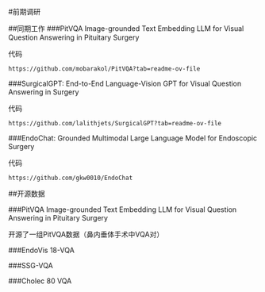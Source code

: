 #前期调研

##同期工作
###PitVQA Image-grounded Text Embedding LLM for Visual Question Answering in Pituitary Surgery

代码

	https://github.com/mobarakol/PitVQA?tab=readme-ov-file

###SurgicalGPT: End-to-End Language-Vision GPT for Visual Question Answering in Surgery

代码

	https://github.com/lalithjets/SurgicalGPT?tab=readme-ov-file

###EndoChat: Grounded Multimodal Large Language Model for Endoscopic Surgery

代码

	https://github.com/gkw0010/EndoChat

##开源数据

###PitVQA Image-grounded Text Embedding LLM for Visual Question Answering in Pituitary Surgery

开源了一组PitVQA数据（鼻内垂体手术中VQA对）

###EndoVis 18-VQA 

###SSG-VQA

###Cholec 80 VQA